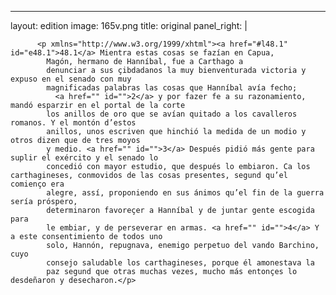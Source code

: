<?xml version="1.0" encoding="UTF-8"?>
---
layout: edition
image: 165v.png 
title: original 
panel_right: |  
            
          <p xmlns="http://www.w3.org/1999/xhtml"><a href="#l48.1" id="e48.1">48.1</a> Mientra estas cosas se fazían en Capua,
            Magón, hermano de Hanníbal, fue a Carthago a
            denunciar a sus çibdadanos la muy bienventurada victoria y expuso en el senado con muy
            magnificadas palabras las cosas que Hanníbal avía fecho;
              <a href="" id="">2</a> y por fazer fe a su razonamiento, mandó esparzir en el portal de la corte
            los anillos de oro que se avían quitado a los cavalleros romanos. Y el montón d’estos
            anillos, unos escriven que hinchió la medida de un modio y otros dizen que de tres moyos
            y medio. <a href="" id="">3</a> Después pidió más gente para suplir el exército y el senado lo
            concedió con mayor estudio, que después lo embiaron. Ca los carthagineses, conmovidos de las cosas presentes, segund qu’el comienço era
            alegre, assí, proponiendo en sus ánimos qu’el fin de la guerra sería próspero,
            determinaron favoreçer a Hanníbal y de juntar gente escogida para
            le embiar, y de perseverar en armas. <a href="" id="">4</a> Y a este consentimiento de todos uno
            solo, Hannón, repugnava, enemigo perpetuo del vando Barchino, cuyo
            consejo saludable los carthagineses, porque él amonestava la
            paz segund que otras muchas vezes, mucho más entonçes lo desdeñaron y desecharon.</p>
        